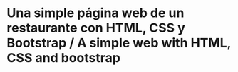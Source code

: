 # Una simple página web de un restaurante con HTML, CSS y Bootstrap / A simple web with HTML, CSS and bootstrap